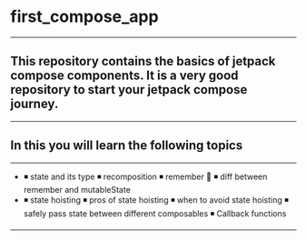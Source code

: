 # first_compose_app
---
## This repository contains the basics of jetpack compose components. It is a very good repository to start your jetpack compose journey.
---
## In this you will learn the following topics
---
- ◾ state and its type
◾ recomposition
◾ remember 🤔
◾ diff between remember and mutableState
- ◾ state hoisting
◾ pros of state hoisting
◾ when to avoid state hoisting
◾ safely pass state between different composables
◾ Callback functions
---

